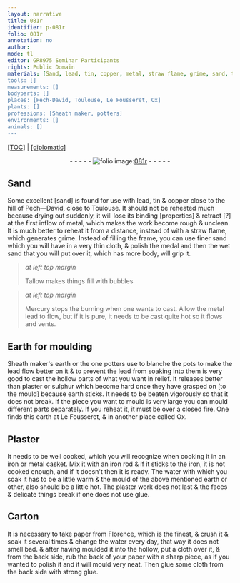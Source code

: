 ```yaml
---
layout: narrative
title: 081r
identifier: p-081r
folio: 081r
annotation: no
author:
mode: tl
editor: GR8975 Seminar Participants
rights: Public Domain
materials: [Sand, lead, tin, copper, metal, straw flame, grime, sand, thin cloth, wet, ,, Tallow, Mercury, Earth, Sheath maker's earth, potters, plaster, sulphur, earth, closed fire, Plaster, iron, water, glue, Carton, paper, cloth]
tools: []
measurements: []
bodyparts: []
places: [Pech-David, Toulouse, Le Fousseret, Ox]
plants: []
professions: [Sheath maker, potters]
environments: []
animals: []
---
```


<p><a href="{{ site.baseurl }}/translation/">[TOC]</a> | <a href="{{ site.baseurl }}/texts/p-081r_tc/">[diplomatic]</a></p><div class="folio" align="center">- - - - - <a href="http://gallica.bnf.fr/ark:/12148/btv1b10500001g/f167.image" target="_blank"><img src="https://cu-mkp.github.io/2017-workshop-edition/assets/photo-icon.png" alt="folio image: " style="display:inline-block; margin-bottom:-3px;"/>081r</a> - - - - - </div>  
  

## <span class="m">Sand</span>

 
Some excellent [sand] is found for use with <span class="m">lead</span>, <span class="m">tin</span> & <span class="m">copper</span> close to the hill of <span class="pl">Pech—David</span>, close to <span class="pl">Toulouse</span>. It should not be reheated much because drying out suddenly, it will lose its binding [properties] & retract [?] at the first inflow of <span class="m">metal</span>, which makes the work become rough & unclean. It is much better to reheat it from a distance, instead of with a <span class="m">straw flame</span>, which generates <span class="del"></span> <span class="m">grime</span>. Instead of filling the frame, you can use finer <span class="m">sand</span> which you will have in a very <span class="m">thin cloth</span>, & polish the medal and then the <span class="m">wet</span> <span class="m">sand</span> that you will put over it<span class="m">,</span> which has more body<span class="m">,</span> will grip it.
 
> *at left top margin*
> 
> 
>   <span class="m">Tallow</span> makes things fill with bubbles
 
> *at left top margin*
> 
> 
>   <span class="m">Mercury</span> stops the burning when one wants to cast. Allow the <span class="del">metal</span> <span class="m">lead</span> to flow, but if it is pure, it needs to be cast quite hot so it flows and vents.
 
 
  

## <span class="m">Earth</span> for moulding

 
<span class="m"><span class="pro">Sheath maker</span>'s earth</span> or the one <span class="pro"><span class="m">potters</span></span> use to blanche the pots to make the <span class="m">lead</span> flow better on it & to prevent the <span class="m">lead</span> from soaking into them is very good to cast the hollow parts of what you want in relief. It releases better than <span class="m">plaster</span> or <span class="m">sulphur</span> which become hard once they have grasped on [to the mould] because <span class="m">earth</span> sticks. It needs to be beaten vigorously so that it does not break. If the piece you want to mould is very large you can mould different parts separately. If you reheat it, it must be over a <span class="m">closed fire</span>. One finds this <span class="m">earth</span> at <span class="pl">Le Fousseret</span>, & in another place called <span class="pl">Ox</span>.
 
 
  

## <span class="m">Plaster</span>

 
It needs to be well cooked, which you will recognize when cooking it in an <span class="m">iron</span> or <span class="m">metal</span> casket. Mix it with an <span class="m">iron</span> rod & if it sticks to the <span class="m">iron</span>, it is not cooked enough, and if it doesn't then it is ready. The <span class="m">water</span> with which you soak it has to be a little warm & the mould of the above mentioned <span class="m">earth</span> or other, also should be a little hot. The <span class="m">plaster</span> work does not last & the faces & delicate things break if one does not use <span class="m">glue</span>.
 
 
  

## <span class="m">Carton</span>

 
It is necessary to take <span class="m">paper</span> from Florence, which is the finest, & crush it & soak it several times & change the <span class="m">water</span> every day, that way it does not smell bad. & after having moulded it into the hollow, put a <span class="m">cloth</span> over it, & from the back side, rub the back of your <span class="m">paper</span> with a sharp piece, as if you wanted to polish it and it will mould very neat. Then <span class="m">glue</span> some cloth from the back side with strong <span class="m">glue</span>. 
 

